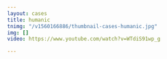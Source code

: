 ```yaml
---
layout: cases
title: humanic
tnimg: "/v1560166886/thumbnail-cases-humanic.jpg"
img: []
video: https://www.youtube.com/watch?v=WTdiS91wp_g

---
```

